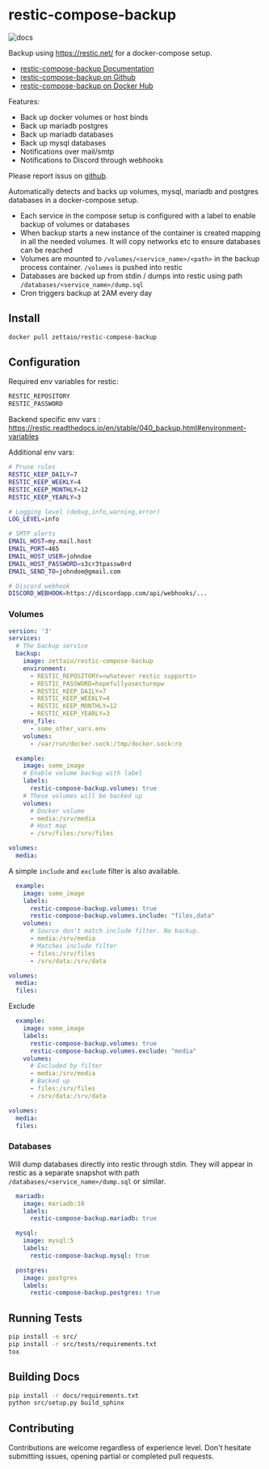 
# restic-compose-backup

![docs](https://readthedocs.org/projects/restic-compose-backup/badge/?version=latest)

Backup using https://restic.net/ for a docker-compose setup.

* [restic-compose-backup Documentation](https://restic-compose-backup.readthedocs.io)
* [restic-compose-backup on Github](https://github.com/ZettaIO/restic-compose-backup)
* [restic-compose-backup on Docker Hub](https://hub.docker.com/r/zettaio/restic-compose-backup)

Features:

* Back up docker volumes or host binds
* Back up mariadb postgres
* Back up mariadb databases
* Back up mysql databases
* Notifications over mail/smtp
* Notifications to Discord through webhooks

Please report issus on [github](https://github.com/ZettaIO/restic-compose-backup/issues).

Automatically detects and backs up volumes, mysql, mariadb and postgres databases in a docker-compose setup.

* Each service in the compose setup is configured with a label
  to enable backup of volumes or databases
* When backup starts a new instance of the container is created
  mapping in all the needed volumes. It will copy networks etc
  to ensure databases can be reached
* Volumes are mounted to `/volumes/<service_name>/<path>`
  in the backup process container. `/volumes` is pushed into restic
* Databases are backed up from stdin / dumps into restic using path `/databases/<service_name>/dump.sql`
* Cron triggers backup at 2AM every day

## Install

```bash
docker pull zettaio/restic-compose-backup
```

## Configuration

Required env variables for restic:

```bash
RESTIC_REPOSITORY
RESTIC_PASSWORD
```

Backend specific env vars : https://restic.readthedocs.io/en/stable/040_backup.html#environment-variables

Additional env vars:

```bash
# Prune rules
RESTIC_KEEP_DAILY=7
RESTIC_KEEP_WEEKLY=4
RESTIC_KEEP_MONTHLY=12
RESTIC_KEEP_YEARLY=3

# Logging level (debug,info,warning,error)
LOG_LEVEL=info

# SMTP alerts
EMAIL_HOST=my.mail.host
EMAIL_PORT=465
EMAIL_HOST_USER=johndoe
EMAIL_HOST_PASSWORD=s3cr3tpassw0rd
EMAIL_SEND_TO=johndoe@gmail.com

# Discord webhook
DISCORD_WEBHOOK=https://discordapp.com/api/webhooks/...
```

### Volumes

```yaml
version: '3'
services:
  # The backup service
  backup:
    image: zettaio/restic-compose-backup
    environment:
      - RESTIC_REPOSITORY=<whatever restic supports>
      - RESTIC_PASSWORD=hopefullyasecturepw
      - RESTIC_KEEP_DAILY=7
      - RESTIC_KEEP_WEEKLY=4
      - RESTIC_KEEP_MONTHLY=12
      - RESTIC_KEEP_YEARLY=3
    env_file:
      - some_other_vars.env
    volumes:
      - /var/run/docker.sock:/tmp/docker.sock:ro

  example:
    image: some_image
    # Enable volume backup with label
    labels:
      restic-compose-backup.volumes: true
    # These volumes will be backed up
    volumes:
      # Docker volume
      - media:/srv/media
      # Host map
      - /srv/files:/srv/files

volumes:
  media:
```

A simple `include` and `exclude` filter is also available.

```yaml
  example:
    image: some_image
    labels:
      restic-compose-backup.volumes: true
      restic-compose-backup.volumes.include: "files,data"
    volumes:
      # Source don't match include filter. No backup.
      - media:/srv/media
      # Matches include filter
      - files:/srv/files
      - /srv/data:/srv/data

volumes:
  media:
  files:

```

Exclude

```yaml
  example:
    image: some_image
    labels:
      restic-compose-backup.volumes: true
      restic-compose-backup.volumes.exclude: "media"
    volumes:
      # Excluded by filter
      - media:/srv/media
      # Backed up
      - files:/srv/files
      - /srv/data:/srv/data

volumes:
  media:
  files:
```

### Databases

Will dump databases directly into restic through stdin.
They will appear in restic as a separate snapshot with
path `/databases/<service_name>/dump.sql` or similar.

```yaml
  mariadb:
    image: mariadb:10
    labels:
      restic-compose-backup.mariadb: true
```

```yaml
  mysql:
    image: mysql:5
    labels:
      restic-compose-backup.mysql: true
```

```yaml
  postgres:
    image: postgres
    labels:
      restic-compose-backup.postgres: true
```

## Running Tests

```bash
pip install -e src/
pip install -r src/tests/requirements.txt
tox
```

## Building Docs

```bash
pip install -r docs/requirements.txt
python src/setup.py build_sphinx
```

## Contributing

Contributions are welcome regardless of experience level. Don't hesitate submitting issues, opening partial or completed pull requests.
